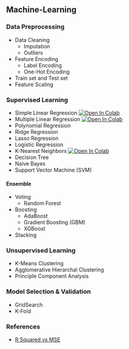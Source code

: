 ## Machine-Learning

### Data Preprocessing
* Data Cleaning
  * Imputation
  * Outliers
* Feature Encoding 
  * Label Encoding
  * One-Hot Encoding
* Train set and Test set
* Feature Scaling

### Supervised Learning
* Simple Linear Regression 
[![Open In Colab](https://colab.research.google.com/assets/colab-badge.svg)](https://colab.research.google.com/drive/1sJa-yaL31YUF6SrYZ2CnMUT675mSx9gN?usp=sharing)
* Multiple Linear Regression 
[![Open In Colab](https://colab.research.google.com/assets/colab-badge.svg)](https://colab.research.google.com/drive/1KnlRilD7HBvhVsaS8BeYhaGjEpQoghkH?usp=sharing)
* Polynomial Regression 
* Ridge Regression
* Lasso Regression
* Logistic Regression 
* K-Nearest Neighbors 
[![Open In Colab](https://colab.research.google.com/assets/colab-badge.svg)](https://colab.research.google.com/drive/1H4mcgtgLerJ71qLtMeZ-ceZBEU5xHRyt?usp=sharing)
* Decision Tree
* Naive Bayes 
* Support Vector Machine (SVM)

#### Ensemble
* Voting 
  * Random Forest
* Boosting 
  * AdaBoost
  * Gradient Boosting (GBM)
  * XGBoost
* Stacking

### Unsupervised Learning
* K-Means Clustering
* Agglomerative Hierarchal Clustering
* Principle Component Analysis

### Model Selection & Validation
* GridSearch
* K-Fold

### References 
* <a href = "https://data.library.virginia.edu/is-r-squared-useless/"> R Squared vs MSE </a>
